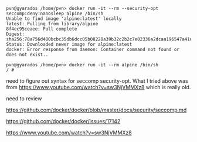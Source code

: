 ```
pvn@gyarados /home/pvn> docker run -it --rm --security-opt seccomp:deny:nanosleep alpine /bin/sh
Unable to find image 'alpine:latest' locally
latest: Pulling from library/alpine
8f4ec95ceaee: Pull complete
Digest: sha256:78a756d480bcbc35db6dcc05b08228a39b32c2b2c7e02336a2dcaa196547a41d
Status: Downloaded newer image for alpine:latest
docker: Error response from daemon: Container command not found or does not exist..

pvn@gyarados /home/pvn> docker run -it --rm alpine /bin/sh
/ #
```

need to figure out syntax for seccomp security-opt.  What I tried above was from https://www.youtube.com/watch?v=sw3NjVMMXz8 which is really old.

need to review

https://github.com/docker/docker/blob/master/docs/security/seccomp.md

https://github.com/docker/docker/issues/17142

https://www.youtube.com/watch?v=sw3NjVMMXz8
